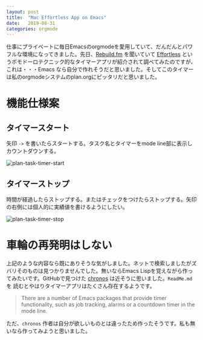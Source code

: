 ```yaml
---
layout: post
title:  "Mac Effortless App on Emacs"
date:   2019-08-31
categories: orgmode
---
```

仕事にプライベートに毎日Emacsのorgmodeを愛用していて、だんだんとパワフルな環境になってきました。先日、[Rebuild.fm](https://rebuild.fm/) を聞いていて [Effortless](https://www.effortless.app/) というポモドーロテクニック的なタイマーアプリが紹介されて調べてみたのですが、これは・・・Emacs なら自分で作れそうだと思いました。そしてこのタイマーは私のorgmodeシステムのplan.orgにピッタリだと思いました。

# 機能仕様案

## タイマースタート

矢印 `->` を書いたらスタートする。タスク名とタイマーをmode line部に表示しカウントダウンする。

![plan-task-timer-start]({{site.baseurl}}/assets/plan-task-timer-start.png)



## タイマーストップ

時間が経過したらストップする。またはチェックをつけたらストップする。矢印の右側には個人的に実績値を書けるようにしたい。

![plan-task-timer-stop]({{site.baseurl}}/assets/plan-task-timer-stop.png)



# 車輪の再発明はしない

上記のような内容なら既にありそうな気がしました。ネットで検索しましたがズバリそのものは見つかりませんでした。無いならEmacs Lispを覚えながら作ってみたいです。GitHubで見つけた [chronos](https://github.com/dxknight/chronos) は近そうに思いました。`ReadMe.md`を 読むとやはりタイマーアプリはたくさん存在するようです。

> There are a number of Emacs packages that provide timer functionality, such as job tracking, alarms or a countdown timer in the mode line. 

ただ、`chronos` 作者は自分が欲しいものとは違ったため作ったそうです。私も無いなら作ってみようと思いました。

